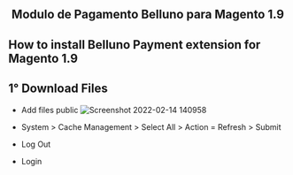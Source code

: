 <h2 align="center"> Modulo de Pagamento Belluno para Magento 1.9 </h2>

## How to install Belluno Payment extension for Magento 1.9
## 1° Download Files
- Add files public
 ![Screenshot 2022-02-14 140958](https://user-images.githubusercontent.com/69697560/153912567-f831fcaf-b219-4291-af3a-ec3e2e81173c.png)

 - System > Cache Management > Select All > Action = Refresh > Submit
 - Log Out
 - Login
